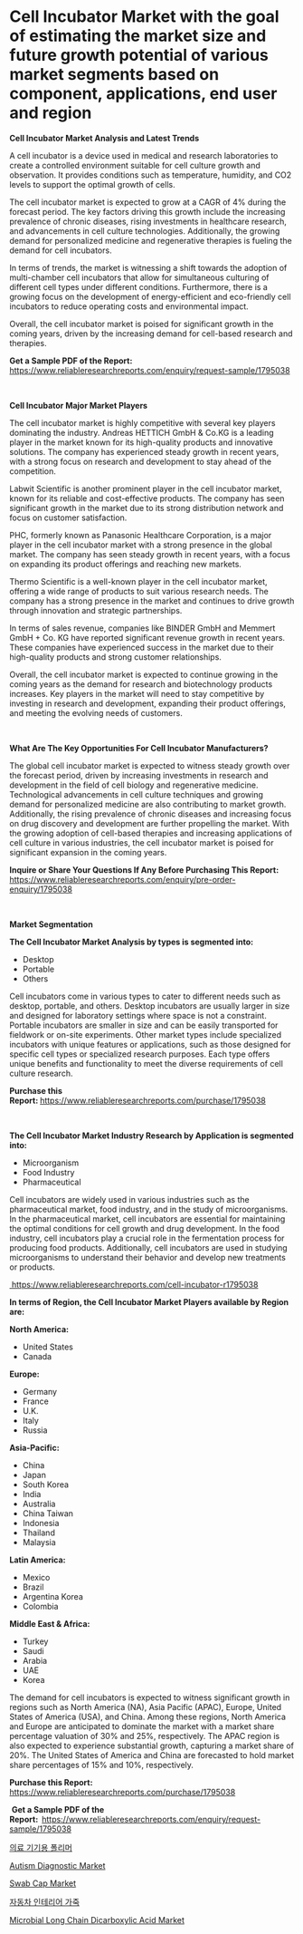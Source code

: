 <p><h1>Cell Incubator Market with the goal of estimating the market size and future growth potential of various market segments based on component, applications, end user and region</h1></p><p><strong>Cell Incubator Market Analysis and Latest Trends</strong></p>
<p><p>A cell incubator is a device used in medical and research laboratories to create a controlled environment suitable for cell culture growth and observation. It provides conditions such as temperature, humidity, and CO2 levels to support the optimal growth of cells.</p><p>The cell incubator market is expected to grow at a CAGR of 4% during the forecast period. The key factors driving this growth include the increasing prevalence of chronic diseases, rising investments in healthcare research, and advancements in cell culture technologies. Additionally, the growing demand for personalized medicine and regenerative therapies is fueling the demand for cell incubators.</p><p>In terms of trends, the market is witnessing a shift towards the adoption of multi-chamber cell incubators that allow for simultaneous culturing of different cell types under different conditions. Furthermore, there is a growing focus on the development of energy-efficient and eco-friendly cell incubators to reduce operating costs and environmental impact.</p><p>Overall, the cell incubator market is poised for significant growth in the coming years, driven by the increasing demand for cell-based research and therapies.</p></p>
<p><strong>Get a Sample PDF of the Report:&nbsp;</strong> <a href="https://www.reliableresearchreports.com/enquiry/request-sample/1795038">https://www.reliableresearchreports.com/enquiry/request-sample/1795038</a></p>
<p>&nbsp;</p>
<p><strong>Cell Incubator Major Market Players</strong></p>
<p><p>The cell incubator market is highly competitive with several key players dominating the industry. Andreas HETTICH GmbH & Co.KG is a leading player in the market known for its high-quality products and innovative solutions. The company has experienced steady growth in recent years, with a strong focus on research and development to stay ahead of the competition.</p><p>Labwit Scientific is another prominent player in the cell incubator market, known for its reliable and cost-effective products. The company has seen significant growth in the market due to its strong distribution network and focus on customer satisfaction.</p><p>PHC, formerly known as Panasonic Healthcare Corporation, is a major player in the cell incubator market with a strong presence in the global market. The company has seen steady growth in recent years, with a focus on expanding its product offerings and reaching new markets.</p><p>Thermo Scientific is a well-known player in the cell incubator market, offering a wide range of products to suit various research needs. The company has a strong presence in the market and continues to drive growth through innovation and strategic partnerships.</p><p>In terms of sales revenue, companies like BINDER GmbH and Memmert GmbH + Co. KG have reported significant revenue growth in recent years. These companies have experienced success in the market due to their high-quality products and strong customer relationships.</p><p>Overall, the cell incubator market is expected to continue growing in the coming years as the demand for research and biotechnology products increases. Key players in the market will need to stay competitive by investing in research and development, expanding their product offerings, and meeting the evolving needs of customers.</p></p>
<p>&nbsp;</p>
<p><strong>What Are The Key Opportunities For Cell Incubator Manufacturers?</strong></p>
<p><p>The global cell incubator market is expected to witness steady growth over the forecast period, driven by increasing investments in research and development in the field of cell biology and regenerative medicine. Technological advancements in cell culture techniques and growing demand for personalized medicine are also contributing to market growth. Additionally, the rising prevalence of chronic diseases and increasing focus on drug discovery and development are further propelling the market. With the growing adoption of cell-based therapies and increasing applications of cell culture in various industries, the cell incubator market is poised for significant expansion in the coming years.</p></p>
<p><strong>Inquire or Share Your Questions If Any Before Purchasing This Report:</strong> <a href="https://www.reliableresearchreports.com/enquiry/pre-order-enquiry/1795038">https://www.reliableresearchreports.com/enquiry/pre-order-enquiry/1795038</a></p>
<p>&nbsp;</p>
<p><strong>Market Segmentation</strong></p>
<p><strong>The Cell Incubator Market Analysis by types is segmented into:</strong></p>
<p><ul><li>Desktop</li><li>Portable</li><li>Others</li></ul></p>
<p><p>Cell incubators come in various types to cater to different needs such as desktop, portable, and others. Desktop incubators are usually larger in size and designed for laboratory settings where space is not a constraint. Portable incubators are smaller in size and can be easily transported for fieldwork or on-site experiments. Other market types include specialized incubators with unique features or applications, such as those designed for specific cell types or specialized research purposes. Each type offers unique benefits and functionality to meet the diverse requirements of cell culture research.</p></p>
<p><strong>Purchase this Report:&nbsp;</strong><a href="https://www.reliableresearchreports.com/purchase/1795038">https://www.reliableresearchreports.com/purchase/1795038</a></p>
<p>&nbsp;</p>
<p><strong>The Cell Incubator Market Industry Research by Application is segmented into:</strong></p>
<p><ul><li>Microorganism</li><li>Food Industry</li><li>Pharmaceutical</li></ul></p>
<p><p>Cell incubators are widely used in various industries such as the pharmaceutical market, food industry, and in the study of microorganisms. In the pharmaceutical market, cell incubators are essential for maintaining the optimal conditions for cell growth and drug development. In the food industry, cell incubators play a crucial role in the fermentation process for producing food products. Additionally, cell incubators are used in studying microorganisms to understand their behavior and develop new treatments or products.</p></p>
<p><a href="https://www.reliableresearchreports.com/cell-incubator-r1795038">&nbsp;https://www.reliableresearchreports.com/cell-incubator-r1795038</a></p>
<p><strong>In terms of Region, the Cell Incubator Market Players available by Region are:</strong></p>
<p>
    <p> <strong> North America: </strong>
        <ul>
            <li>United States</li>
            <li>Canada</li>
        </ul>
        </p> 
    <p> <strong> Europe: </strong>
        <ul>
            <li>Germany</li>
            <li>France</li>
            <li>U.K.</li>
            <li>Italy</li>
            <li>Russia</li>
        </ul>
        </p> 
    <p> <strong> Asia-Pacific: </strong>
        <ul>
            <li>China</li>
            <li>Japan</li>
            <li>South Korea</li>
            <li>India</li>
            <li>Australia</li>
            <li>China Taiwan</li>
            <li>Indonesia</li>
            <li>Thailand</li>
            <li>Malaysia</li>
        </ul>
        </p> 
    <p> <strong> Latin America: </strong>
        <ul>
            <li>Mexico</li>
            <li>Brazil</li>
            <li>Argentina Korea</li>
            <li>Colombia</li>
        </ul>
        </p> 
    <p> <strong> Middle East & Africa: </strong>
        <ul>
            <li>Turkey</li>
            <li>Saudi</li>
            <li>Arabia</li>
            <li>UAE</li>
            <li>Korea</li>
        </ul>
    </p>
    </p>
<p><p>The demand for cell incubators is expected to witness significant growth in regions such as North America (NA), Asia Pacific (APAC), Europe, United States of America (USA), and China. Among these regions, North America and Europe are anticipated to dominate the market with a market share percentage valuation of 30% and 25%, respectively. The APAC region is also expected to experience substantial growth, capturing a market share of 20%. The United States of America and China are forecasted to hold market share percentages of 15% and 10%, respectively.</p></p>
<p><strong>Purchase this Report: </strong><a href="https://www.reliableresearchreports.com/purchase/1795038">https://www.reliableresearchreports.com/purchase/1795038</a></p>
<p>&nbsp;<strong>Get a Sample PDF of the Report:&nbsp;&nbsp;</strong><a href="https://www.reliableresearchreports.com/enquiry/request-sample/1795038">https://www.reliableresearchreports.com/enquiry/request-sample/1795038</a></p>
<p><strong></strong></p>
<p><p><a href="https://github.com/darrellockm3ytan895656/Market-Research-Report-List-1/blob/main/678377744643.md">의료 기기용 폴리머</a></p><p><a href="https://github.com/jodemen/Market-Research-Report-List-2/blob/main/autism-diagnostic-market.md">Autism Diagnostic Market</a></p><p><a href="https://github.com/jj19131/Market-Research-Report-List-2/blob/main/swab-cap-market.md">Swab Cap Market</a></p><p><a href="https://github.com/oajzkywllm460/Market-Research-Report-List-2/blob/main/171051844644.md">자동차 인테리어 가죽</a></p><p><a href="https://issuu.com/reportprime-2/docs/microbial-long-chain-dicarboxylic-acid-market-size">Microbial Long Chain Dicarboxylic Acid Market</a></p></p>